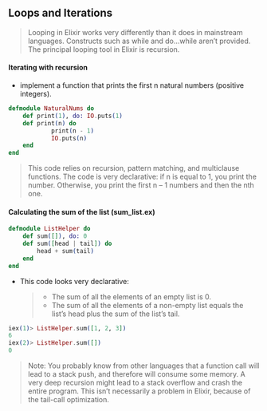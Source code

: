 ## Loops and Iterations

> Looping in Elixir works very differently than it does in mainstream languages.
> Constructs such as while and do…while aren’t provided.
> The principal looping tool in Elixir is recursion.

#### Iterating with recursion

- implement a function that prints the first n natural numbers
  (positive integers).

```elixir
defmodule NaturalNums do
    def print(1), do: IO.puts(1)
    def print(n) do
            print(n - 1)
            IO.puts(n)
    end
end
```

> This code relies on recursion, pattern matching, and multiclause functions. The code
> is very declarative: if n is equal to 1, you print the number. Otherwise, you print the first
> n – 1 numbers and then the nth one.

#### Calculating the sum of the list (sum_list.ex)

```elixir
defmodule ListHelper do
    def sum([]), do: 0
    def sum([head | tail]) do
        head + sum(tail)
    end
end
```

- This code looks very declarative:
  > - The sum of all the elements of an empty list is 0.
  > - The sum of all the elements of a non-empty list equals the list’s head plus the sum
  >   of the list’s tail.

```elixir
iex(1)> ListHelper.sum([1, 2, 3])
6
iex(2)> ListHelper.sum([])
0
```

> Note: 
>  You probably know from other languages that a function call will lead to a stack push,
and therefore will consume some memory. A very deep recursion might lead to a
stack overflow and crash the entire program. This isn’t necessarily a problem in Elixir,
because of the tail-call optimization.